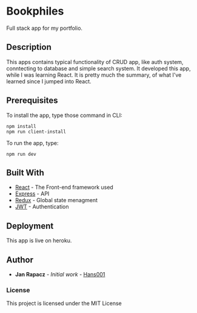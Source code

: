 # Bookphiles
Full stack app for my portfolio. 

## Description
This apps contains typical functionality of CRUD app, like auth system, conntecting to database and simple search system.
It developed this app, while I was learning React. It is pretty much the summary, of what I've learned since I jumped into React.

## Prerequisites

To install the app, type those command in CLI:

```
npm install
npm run client-install
```

To run the app, type:
```
npm run dev
```

## Built With

* [React](https://reactjs.org/) - The Front-end framework used
* [Express](https://expressjs.com/) - API
* [Redux](https://redux.js.org/) - Global state menagment
* [JWT](https://jwt.io/) - Authentication

## Deployment
This app is live on heroku.

## Author

* **Jan Rapacz** - *Initial work* - [Hans001](https://github.com/Haans001)

### License
This project is licensed under the MIT License

